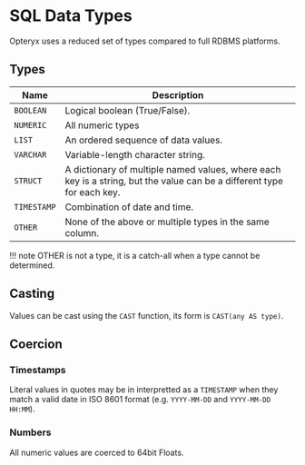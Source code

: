 # SQL Data Types

Opteryx uses a reduced set of types compared to full RDBMS platforms.

## Types

Name        | Description
----------- | ------------------------------------------
`BOOLEAN`   | Logical boolean (True/False).
`NUMERIC`   | All numeric types
`LIST`      | An ordered sequence of data values.
`VARCHAR`   | Variable-length character string.
`STRUCT`    | A dictionary of multiple named values, where each key is a string, but the value can be a different type for each key.
`TIMESTAMP` | Combination of date and time.
`OTHER`     | None of the above or multiple types in the same column. 

!!! note
    OTHER is not a type, it is a catch-all when a type cannot be determined.

## Casting

Values can be cast using the `CAST` function, its form is `CAST(any AS type)`.

## Coercion

### Timestamps

Literal values in quotes may be in interpretted as a `TIMESTAMP` when they match a valid date in ISO 8601 format (e.g. `YYYY-MM-DD` and `YYYY-MM-DD HH:MM`).

### Numbers

All numeric values are coerced to 64bit Floats.